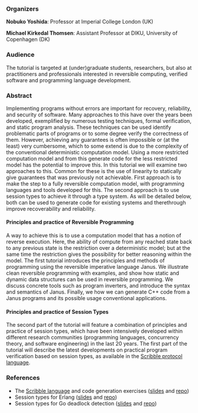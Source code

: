 ### Organizers
**Nobuko Yoshida**: Professor at Imperial College London (UK)

**Michael Kirkedal Thomsen**: Assistant Professor at DIKU, University of Copenhagen (DK)

### Audience
The tutorial is targeted at (under)graduate students, researchers, but also at practitioners and professionals interested in reversible computing, verified software and programming language development.

### Abstract
Implementing programs without errors are important for recovery, reliability, and security of software. Many approaches to this have over the years been developed, exemplified by numerous testing techniques, formal verification, and static program analysis. These techniques can be used identify problematic parts of programs or to some degree verify the correctness of them. However, achieving any guarantees is often impossible or (at the least) very cumbersome, which to some extend is due to the complexity of the conventional deterministic computation model. Using a more restricted computation model and from this generate code for the less restricted model has the potential to improve this.
In this tutorial we will examine two approaches to this. Common for these is the use of linearity to statically give guarantees that was previously not achievable. First approach is to make the step to a fully reversible computation model, with programming languages and tools developed for this. The second approach is to use session types to achieve it through a type system. As will be detailed below, both can be used to generate code for existing systems and therethrough improve recoverability and reliability.
#### Principles and practice of Reversible Programming
A way to achieve this is to use a computation model that has a notion of reverse execution. Here, the ability of compute from any reached state back to any previous state is the restriction over a deterministic model; but at the same time the restriction gives the possibility for better reasoning within the model.
The first tutorial introduces the principles and methods of programming using the reversible imperative language Janus. We illustrate clean reversible programming with examples, and show how static and dynamic data structures can be used in reversible programming. We discuss concrete tools such as program inverters, and introduce the syntax and semantics of Janus. Finally, we how we can generate C++ code from a Janus programs and its possible usage conventional applications.

#### Principles and practice of Session Types
The second part of the tutorial will feature a combination of principles and practice of session types, which have been intensively developed within different research communities (programming languages, concurrency theory, and software engineering) in the last 20 years. The first part of the tutorial will describe the latest developments on practical program verification based on session types, as available in the [Scribble protocol language](http://www.scribble.org). 

### References
- The [Scribble language](http://www.scribble.org) and code generation exercises ([slides](https://www.doc.ic.ac.uk/~rn710/cgo18tutorial.pdf) and [repo](https://github.com/rumineykova/scribble-java.git))
- Session types for Erlang ([slides](http://mrg.doc.ic.ac.uk/talks/2017/06/opct-2/slides.pdf) and [repo](https://gitlab.doc.ic.ac.uk/rn710/codeINspire)) 
- Session types for Go deadlock detection ([slides](http://mrg.doc.ic.ac.uk/talks/2017/11/dagstuhl-17462/slides.pdf) and [repo]())
